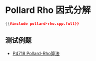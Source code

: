 # Pollard Rho 因式分解

```cpp
{{#include pollard-rho.cpp.full}}
```

## 测试例题

- [P4718 Pollard-Rho算法](https://www.luogu.com.cn/problem/P4718)
